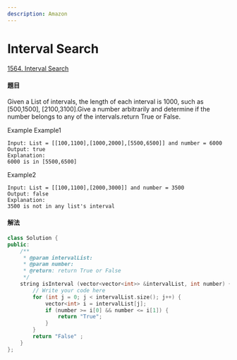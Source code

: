 ```yaml
---
description: Amazon
---
```


# Interval Search

[1564. Interval Search](https://www.lintcode.com/problem/interval-search/?_from=ladder&&fromId=62)

#### 題目

Given a List of intervals, the length of each interval is 1000, such as \[500,1500\], \[2100,3100\].Give a number arbitrarily and determine if the number belongs to any of the intervals.return True or False.

Example Example1

```text
Input: List = [[100,1100],[1000,2000],[5500,6500]] and number = 6000
Output: true
Explanation: 
6000 is in [5500,6500]
```

Example2

```text
Input: List = [[100,1100],[2000,3000]] and number = 3500
Output: false
Explanation: 
3500 is not in any list's interval
```

#### 解法

```cpp
class Solution {
public:
    /**
     * @param intervalList:
     * @param number:
     * @return: return True or False
     */
    string isInterval (vector<vector<int>> &intervalList, int number) {
        // Write your code here
        for (int j = 0; j < intervalList.size(); j++) {
            vector<int> i = intervalList[j];
            if (number >= i[0] && number <= i[1]) {
                return "True";
            }
        }
        return "False" ;
    }
};
```

